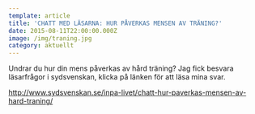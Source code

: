 ```yaml
---
template: article
title: 'CHATT MED LÄSARNA: HUR PÅVERKAS MENSEN AV TRÄNING?'
date: 2015-08-11T22:00:00.000Z
image: /img/traning.jpg
category: aktuellt
---
```

<!--StartFragment-->

Undrar du hur din mens påverkas av hård träning? Jag fick besvara läsarfrågor i sydsvenskan, klicka på länken för att läsa mina svar.

<http://www.sydsvenskan.se/inpa-livet/chatt-hur-paverkas-mensen-av-hard-traning/>



<!--EndFragment-->
